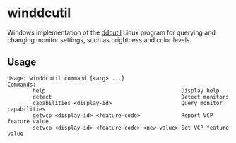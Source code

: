 # winddcutil
Windows implementation of the [ddcutil](https://github.com/rockowitz/ddcutil) Linux program for querying and changing monitor settings, such as brightness and color levels.

## Usage
```
Usage: winddcutil command [<arg> ...]
Commands:
        help                                           Display help
        detect                                         Detect monitors
        capabilities <display-id>                      Query monitor capabilities
        getvcp <display-id> <feature-code>             Report VCP feature value
        setvcp <display-id> <feature-code> <new-value> Set VCP feature value
```
